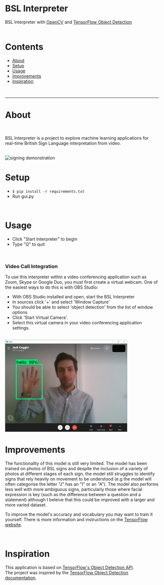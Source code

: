 # BSL Interpreter

BSL Interpreter with [OpenCV](https://opencv.org/) and [TensorFlow Object Detection](https://github.com/tensorflow/models/blob/master/research/object_detection/README.md)
<br />
<br />
# Contents
* [About](#about)
* [Setup](#setup)
* [Usage](#usage)
* [Improvements](#improvements)
* [Inspiration](#inspiration)
<br />

* * *

# About

<br />

BSL Interpreter is a project to explore machine learning applications for real-time British Sign Language interpretation from video.

<br />
<img src="/images/demo.gif" alt="signing demonstration">

<br />

# Setup
* `$ pip install -r requirements.txt`
* Run gui.py


<br />

# Usage
* Click "Start Interpreter" to begin
* Type "Q" to quit

<br />

### Video Call Integration
To use this interpreter within a video conferencing application such as Zoom, Skype or Google Duo, you must first create a virtual webcam.
One of the easiest ways to do this is with OBS Studio:
* With OBS Studio installed and open, start the BSL Interpreter
* In sources click '+' and select 'Window Capture'
* You should be able to select 'object detection' from the list of window options
* Click 'Start Virtual Camera'.
* Select this virtual camera in your video conferencing application settings.

<br />

<img src="/images/skype_screenshot.png" alt="skype video call signing demonstration" width=400px>

<br />

# Improvements
The functionality of this model is still very limited. The model has been trained on photos of BSL signs and despite the inclusion of a variety of photos at 
different stages of each sign, the model still struggles to identify signs that rely heavily on movement to be understood (e.g the model will often categorise 
the letter "J" has an "I" or an "A"). The model also performs less well with more ambiguous signs, particularly those where facial expression is key (such as
the difference between a question and a statement) although I beleive that this could be improved with a larger and more varied dataset.

To improve the model's accuracy and vocabulary you may want to train it yourself. There is more information and instructions on the [TensorFlow website](https://tensorflow-object-detection-api-tutorial.readthedocs.io/). 

<br />

# Inspiration
This application is based on [TensorFlow's Object Detection API](https://github.com/tensorflow/models/blob/master/research/object_detection/README.md).
<br />
The project was inspired by the [TensorFlow Object Detection documentation](https://tensorflow-object-detection-api-tutorial.readthedocs.io/en/latest/).
